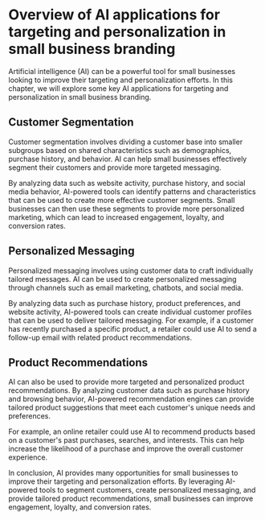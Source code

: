 Overview of AI applications for targeting and personalization in small business branding
=====================================================================================================================================================================

Artificial intelligence (AI) can be a powerful tool for small businesses looking to improve their targeting and personalization efforts. In this chapter, we will explore some key AI applications for targeting and personalization in small business branding.

Customer Segmentation
---------------------

Customer segmentation involves dividing a customer base into smaller subgroups based on shared characteristics such as demographics, purchase history, and behavior. AI can help small businesses effectively segment their customers and provide more targeted messaging.

By analyzing data such as website activity, purchase history, and social media behavior, AI-powered tools can identify patterns and characteristics that can be used to create more effective customer segments. Small businesses can then use these segments to provide more personalized marketing, which can lead to increased engagement, loyalty, and conversion rates.

Personalized Messaging
----------------------

Personalized messaging involves using customer data to craft individually tailored messages. AI can be used to create personalized messaging through channels such as email marketing, chatbots, and social media.

By analyzing data such as purchase history, product preferences, and website activity, AI-powered tools can create individual customer profiles that can be used to deliver tailored messaging. For example, if a customer has recently purchased a specific product, a retailer could use AI to send a follow-up email with related product recommendations.

Product Recommendations
-----------------------

AI can also be used to provide more targeted and personalized product recommendations. By analyzing customer data such as purchase history and browsing behavior, AI-powered recommendation engines can provide tailored product suggestions that meet each customer's unique needs and preferences.

For example, an online retailer could use AI to recommend products based on a customer's past purchases, searches, and interests. This can help increase the likelihood of a purchase and improve the overall customer experience.

In conclusion, AI provides many opportunities for small businesses to improve their targeting and personalization efforts. By leveraging AI-powered tools to segment customers, create personalized messaging, and provide tailored product recommendations, small businesses can improve engagement, loyalty, and conversion rates.
